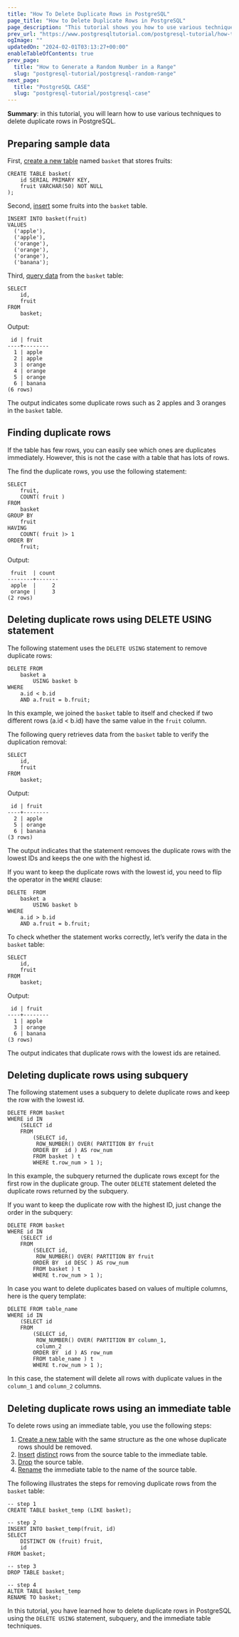 ```yaml
---
title: "How To Delete Duplicate Rows in PostgreSQL"
page_title: "How to Delete Duplicate Rows in PostgreSQL"
page_description: "This tutorial shows you how to use various techniques: DELETE join, subquery, and immediate table to delete duplicate rows in PostgreSQL."
prev_url: "https://www.postgresqltutorial.com/postgresql-tutorial/how-to-delete-duplicate-rows-in-postgresql/"
ogImage: ""
updatedOn: "2024-02-01T03:13:27+00:00"
enableTableOfContents: true
prev_page: 
  title: "How to Generate a Random Number in a Range"
  slug: "postgresql-tutorial/postgresql-random-range"
next_page: 
  title: "PostgreSQL CASE"
  slug: "postgresql-tutorial/postgresql-case"
---
```





**Summary**: in this tutorial, you will learn how to use various techniques to delete duplicate rows in PostgreSQL.


## Preparing sample data

First, [create a new table](postgresql-create-table) named `basket` that stores fruits:


```pgsql
CREATE TABLE basket(
    id SERIAL PRIMARY KEY,
    fruit VARCHAR(50) NOT NULL
);
```
Second, [insert](postgresql-insert) some fruits into the `basket` table.


```pgsql
INSERT INTO basket(fruit) 
VALUES 
  ('apple'), 
  ('apple'), 
  ('orange'), 
  ('orange'), 
  ('orange'), 
  ('banana');
```
Third, [query data](postgresql-select) from the `basket` table:


```pgsql
SELECT
    id,
    fruit
FROM
    basket;
```
Output:


```pgsql
 id | fruit
----+--------
  1 | apple
  2 | apple
  3 | orange
  4 | orange
  5 | orange
  6 | banana
(6 rows)
```
The output indicates some duplicate rows such as 2 apples and 3 oranges in the `basket` table.


## Finding duplicate rows

If the table has few rows, you can easily see which ones are duplicates immediately. However, this is not the case with a table that has lots of rows.

The find the duplicate rows, you use the following statement:


```
SELECT
    fruit,
    COUNT( fruit )
FROM
    basket
GROUP BY
    fruit
HAVING
    COUNT( fruit )> 1
ORDER BY
    fruit;
```
Output:


```pgsql
 fruit  | count
--------+-------
 apple  |     2
 orange |     3
(2 rows)
```

## Deleting duplicate rows using DELETE USING statement

The following statement uses the `DELETE USING` statement to remove duplicate rows:


```
DELETE FROM
    basket a
        USING basket b
WHERE
    a.id < b.id
    AND a.fruit = b.fruit;
```
In this example, we joined the `basket` table to itself and checked if two different rows (a.id \< b.id) have the same value in the `fruit` column.

The following query retrieves data from the `basket` table to verify the duplication removal:


```pgsql
SELECT
	id,
	fruit
FROM
	basket;
```
Output:


```pgsql
 id | fruit
----+--------
  2 | apple
  5 | orange
  6 | banana
(3 rows)
```
The output indicates that the statement removes the duplicate rows with the lowest IDs and keeps the one with the highest id.

If you want to keep the duplicate rows with the lowest id, you need to flip the operator in the `WHERE` clause:


```
DELETE  FROM
    basket a
        USING basket b
WHERE
    a.id > b.id
    AND a.fruit = b.fruit;
```
To check whether the statement works correctly, let’s verify the data in the `basket` table:


```pgsql
SELECT
    id,
    fruit
FROM
    basket;
```
Output:


```pgsql
 id | fruit
----+--------
  1 | apple
  3 | orange
  6 | banana
(3 rows)
```
The output indicates that duplicate rows with the lowest ids are retained.


## Deleting duplicate rows using subquery

The following statement uses a subquery to delete duplicate rows and keep the row with the lowest id.


```
DELETE FROM basket
WHERE id IN
    (SELECT id
    FROM 
        (SELECT id,
         ROW_NUMBER() OVER( PARTITION BY fruit
        ORDER BY  id ) AS row_num
        FROM basket ) t
        WHERE t.row_num > 1 );
```
In this example, the subquery returned the duplicate rows except for the first row in the duplicate group. The outer `DELETE` statement deleted the duplicate rows returned by the subquery.

If you want to keep the duplicate row with the highest ID, just change the order in the subquery:


```pgsql
DELETE FROM basket
WHERE id IN
    (SELECT id
    FROM 
        (SELECT id,
         ROW_NUMBER() OVER( PARTITION BY fruit
        ORDER BY  id DESC ) AS row_num
        FROM basket ) t
        WHERE t.row_num > 1 );
```
In case you want to delete duplicates based on values of multiple columns, here is the query template:


```pgsql
DELETE FROM table_name
WHERE id IN
    (SELECT id
    FROM 
        (SELECT id,
         ROW_NUMBER() OVER( PARTITION BY column_1,
         column_2
        ORDER BY  id ) AS row_num
        FROM table_name ) t
        WHERE t.row_num > 1 );
```
In this case, the statement will delete all rows with duplicate values in the `column_1` and `column_2` columns.


## Deleting duplicate rows using an immediate table

To delete rows using an immediate table, you use the following steps:

1. [Create a new table](postgresql-create-table) with the same structure as the one whose duplicate rows should be removed.
2. [Insert](postgresql-insert) [distinct](postgresql-select-distinct) rows from the source table to the immediate table.
3. [Drop](postgresql-drop-table) the source table.
4. [Rename](postgresql-rename-table) the immediate table to the name of the source table.

The following illustrates the steps for removing duplicate rows from the `basket` table:


```pgsql
-- step 1
CREATE TABLE basket_temp (LIKE basket);

-- step 2
INSERT INTO basket_temp(fruit, id)
SELECT 
    DISTINCT ON (fruit) fruit,
    id
FROM basket; 

-- step 3
DROP TABLE basket;

-- step 4
ALTER TABLE basket_temp 
RENAME TO basket;                 
```
In this tutorial, you have learned how to delete duplicate rows in PostgreSQL using the `DELETE USING` statement, subquery, and the immediate table techniques.

